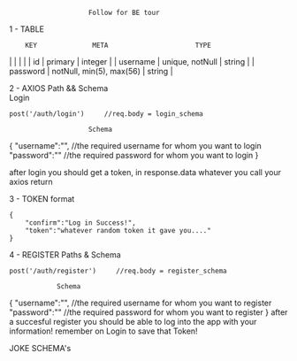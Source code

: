 
                        Follow for BE tour

1 - TABLE


        KEY              META                      TYPE       
|          |                          |             |
| id       | primary                  | integer     |
| username | unique, notNull          | string      |
| password | notNull, min(5), max(56) | string      |


2 - AXIOS Path && Schema                
                        Login

    post('/auth/login')     //req.body = login_schema

                        Schema

{
    "username":"",  //the required username for whom you want to login
    "password":""   //the required password for whom you want to login
}


after login you should get a token, in response.data whatever you call your axios return 

3 - TOKEN format    

    {
        "confirm":"Log in Success!",
        "token":"whatever random token it gave you...."
    }
 


4 - REGISTER Paths & Schema 


    post('/auth/register')     //req.body = register_schema

                Schema

{
    "username":"",  //the required username for whom you want to register
    "password":""   //the required password for whom you want to register
}
after a succesful register you should be able to log into the app with your information! remember on Login to save that Token! 

JOKE SCHEMA's